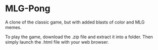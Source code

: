 # MLG-Pong
A clone of the classic game, but with added blasts of color and MLG memes.

To play the game, download the .zip file and extract it into a folder. Then simply launch the .html file with your web browser.
